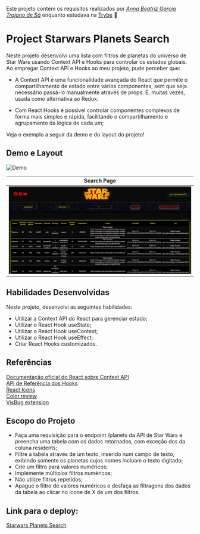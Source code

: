 Este projeto contém os requisitos realizados por _[Anna Beatriz Garcia Trajano de Sá](www.linkedin.com/in/anna-beatriz-trajano-de-sá)_ enquanto estudava na [Trybe](https://www.betrybe.com/) :rocket:

# Project Starwars Planets Search

Neste projeto desenvolvi uma lista com filtros de planetas do universo de Star Wars usando Context API e Hooks para controlar os estados globais. Ao empregar 
Context API e Hooks ao meu projeto, pude perceber que:

 - A Context API é uma funcionalidade avançada do React que permite o compartilhamento de estado entre vários componentes, 
   sem que seja necessário passá-lo manualmente através de props. É, muitas vezes, usada como alternativa ao Redux.
  
 - Com React Hooks é possível controlar componentes complexos de forma mais simples e rápida, facilitando o compartilhamento 
   e agrupamento da lógica de cada um;


Veja o exemplo a seguir da demo e do layout do projeto!

## Demo e Layout

![Demo](img/video.gif)


Search Page             |         
:-------------------------:|
![Screeshot](img/screen_1.png)  |

## Habilidades Desenvolvidas

Neste projeto, desenvolvi as seguintes habilidades:

 - Utilizar a Context API do React para gerenciar estado;
 - Utilizar o React Hook useState;
 - Utilizar o React Hook useContext;
 - Utilizar o React Hook useEffect;
 - Criar React Hooks customizados.
 
 ## Referências
 [Documentação oficial do React sobre Context API](https://reactjs.org/docs/context.html)<br>
 [API de Referência dos Hooks](https://pt-br.reactjs.org/docs/hooks-reference.html)<br>
 [React Icons](https://react-icons.github.io/react-icons/)<br>
 [Color.review](https://color.review/)<br>
 [VisBug extension](https://chrome.google.com/webstore/detail/visbug/cdockenadnadldjbbgcallicgledbeoc)<br>
 
 
 ## Escopo do Projeto

 - Faça uma requisição para o endpoint /planets da API de Star Wars e preencha uma tabela com os dados retornados, com exceção dos da coluna residents;
 - Filtre a tabela através de um texto, inserido num campo de texto, exibindo somente os planetas cujos nomes incluam o texto digitado;
 - Crie um filtro para valores numéricos;
 - Implemente múltiplos filtros numéricos;
 - Não utilize filtros repetidos;
 - Apague o filtro de valores numéricos e desfaça as filtragens dos dados da tabela ao clicar no ícone de X de um dos filtros.

 ## Link para o deploy:
 
 [Starwars Planets Search](https://project-starwars-planets-search-green.vercel.app/)<br>
 

